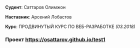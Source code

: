 **Судент**: Саттаров Олимжон

**Наставник**: Арсений Лобастов

**Курс**: ПРОДВИНУТЫЙ КУРС ПО ВЕБ-РАЗРАБОТКЕ *(03.2018)*

### Проект   https://osattarov.github.io/test1